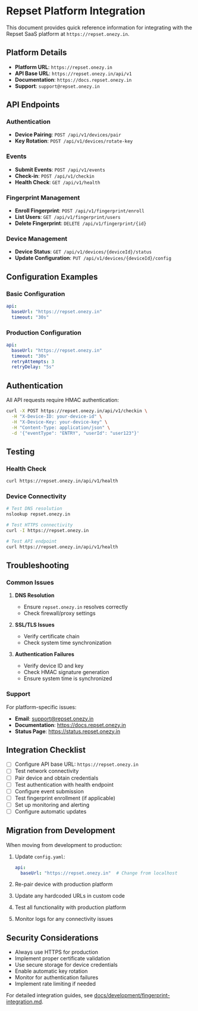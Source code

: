 # Repset Platform Integration

This document provides quick reference information for integrating with the Repset SaaS platform at `https://repset.onezy.in`.

## Platform Details

- **Platform URL**: `https://repset.onezy.in`
- **API Base URL**: `https://repset.onezy.in/api/v1`
- **Documentation**: `https://docs.repset.onezy.in`
- **Support**: `support@repset.onezy.in`

## API Endpoints

### Authentication
- **Device Pairing**: `POST /api/v1/devices/pair`
- **Key Rotation**: `POST /api/v1/devices/rotate-key`

### Events
- **Submit Events**: `POST /api/v1/events`
- **Check-in**: `POST /api/v1/checkin`
- **Health Check**: `GET /api/v1/health`

### Fingerprint Management
- **Enroll Fingerprint**: `POST /api/v1/fingerprint/enroll`
- **List Users**: `GET /api/v1/fingerprint/users`
- **Delete Fingerprint**: `DELETE /api/v1/fingerprint/{id}`

### Device Management
- **Device Status**: `GET /api/v1/devices/{deviceId}/status`
- **Update Configuration**: `PUT /api/v1/devices/{deviceId}/config`

## Configuration Examples

### Basic Configuration
```yaml
api:
  baseUrl: "https://repset.onezy.in"
  timeout: "30s"
```

### Production Configuration
```yaml
api:
  baseUrl: "https://repset.onezy.in"
  timeout: "30s"
  retryAttempts: 3
  retryDelay: "5s"
```

## Authentication

All API requests require HMAC authentication:

```bash
curl -X POST https://repset.onezy.in/api/v1/checkin \
  -H "X-Device-ID: your-device-id" \
  -H "X-Device-Key: your-device-key" \
  -H "Content-Type: application/json" \
  -d '{"eventType": "ENTRY", "userId": "user123"}'
```

## Testing

### Health Check
```bash
curl https://repset.onezy.in/api/v1/health
```

### Device Connectivity
```bash
# Test DNS resolution
nslookup repset.onezy.in

# Test HTTPS connectivity
curl -I https://repset.onezy.in

# Test API endpoint
curl https://repset.onezy.in/api/v1/health
```

## Troubleshooting

### Common Issues

1. **DNS Resolution**
   - Ensure `repset.onezy.in` resolves correctly
   - Check firewall/proxy settings

2. **SSL/TLS Issues**
   - Verify certificate chain
   - Check system time synchronization

3. **Authentication Failures**
   - Verify device ID and key
   - Check HMAC signature generation
   - Ensure system time is synchronized

### Support

For platform-specific issues:
- **Email**: support@repset.onezy.in
- **Documentation**: https://docs.repset.onezy.in
- **Status Page**: https://status.repset.onezy.in

## Integration Checklist

- [ ] Configure API base URL: `https://repset.onezy.in`
- [ ] Test network connectivity
- [ ] Pair device and obtain credentials
- [ ] Test authentication with health endpoint
- [ ] Configure event submission
- [ ] Test fingerprint enrollment (if applicable)
- [ ] Set up monitoring and alerting
- [ ] Configure automatic updates

## Migration from Development

When moving from development to production:

1. Update `config.yaml`:
   ```yaml
   api:
     baseUrl: "https://repset.onezy.in"  # Change from localhost
   ```

2. Re-pair device with production platform
3. Update any hardcoded URLs in custom code
4. Test all functionality with production platform
5. Monitor logs for any connectivity issues

## Security Considerations

- Always use HTTPS for production
- Implement proper certificate validation
- Use secure storage for device credentials
- Enable automatic key rotation
- Monitor for authentication failures
- Implement rate limiting if needed

For detailed integration guides, see [docs/development/fingerprint-integration.md](development/fingerprint-integration.md).